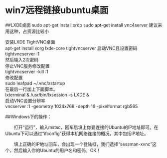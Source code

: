 # win7远程链接ubuntu桌面

##LXDE桌面 
sudo apt-get install xrdp
sudo apt-get install vnc4server
建议采用这种，占资源比较小

安装LXDE TightVNC桌面  
apt-get install xorg lxde-core tightvncserver 
启动VNC且设置密码  
tightvncserver :1  
然后输入2次密码  
停止VNC服务修改配置  
tightvncserver -kill :1  
修改配置  
sudo leafpad ~/.vnc/xstartup  
在最后一行加上下面脚本。  
lxterminal &
/usr/bin/lxsession -s LXDE &  
启动VNC设置分辨率  
vncserver :1 -geometry 1024x768 -depth 16 -pixelformat rgb565  



##Windows下的操作：

　　打开“运行”，输入mstsc，回车后填上你要连接的Ubuntu的IP地址即可。在Ubuntu下可以通过“ifconfig”获得本机网络连接的概况，其中包括IP地址。

　　填上正确的IP地址回车，会出现一个登陆框，我们选择“sessman-xvnc”这个，然后输入你的Ubuntu的用户名和密码，OK！ 